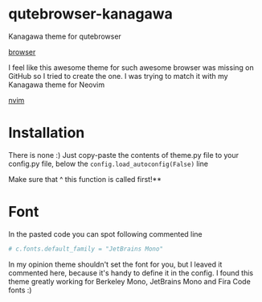 # qutebrowser-kanagawa
Kanagawa theme for qutebrowser

[browser](/images/browser.jpg)

I feel like this awesome theme for such awesome browser was missing on GitHub 
so I tried to create the one. I was trying to match it with my Kanagawa theme for Neovim


[nvim](/images/nvim.jpg)

# Installation
There is none :) Just copy-paste the contents of theme.py file to your config.py file, 
below the `config.load_autoconfig(False)` line

Make sure that ^ this function is called first!**

# Font
In the pasted code you can spot following commented line

```python
# c.fonts.default_family = "JetBrains Mono"
```

In my opinion theme shouldn't set the font for you, but I leaved it commented here, because it's handy to 
define it in the config. I found this theme greatly working for Berkeley Mono, JetBrains Mono and Fira Code fonts :)
